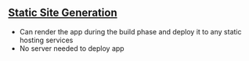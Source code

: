 ## [Static Site Generation](https://nuxtjs.org/docs/concepts/static-site-generation)
* Can render the app during the build phase and deploy it to any static hosting services <br/>
* No server needed to deploy app